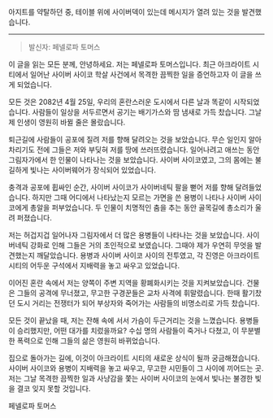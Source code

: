 아지트를 약탈하던 중, 테이블 위에 사이버덱이 있는데 메시지가 열려 있는 것을 발견했습니다.

---

> 발신자: 페넬로파 토머스

이 글을 읽는 모든 분께, 안녕하세요. 저는 페넬로파 토머스입니다. 최근 아크라이트 시티에서 일어난 사이버 사이코 학살 사건에서 목격한 끔찍한 일을 증언하고자 이 글을 쓰게 되었습니다.

모든 것은 2082년 4월 25일, 우리의 혼란스러운 도시에서 다른 날과 똑같이 시작되었습니다. 사람들이 일상을 서두르면서 공기는 배기가스와 땀 냄새로 가득 찼습니다. 그날 제 인생이 영원히 바뀔 줄은 몰랐습니다.

퇴근길에 사람들이 공포에 질려 저를 향해 달려오는 것을 보았습니다. 무슨 일인지 알아차리기도 전에 그들은 저와 부딪혀 저를 땅에 쓰러뜨렸습니다. 일어나려고 애쓰는 동안 그림자가에서 한 인물이 나타나는 것을 보았습니다. 사이버 사이코였고, 그의 몸에는 불길하게 빛나는 사이버웨어가 장식되어 있었습니다.

충격과 공포에 휩싸인 순간, 사이버 사이코가 사이버네틱 팔을 뻗어 저를 향해 달려들었습니다. 하지만 그때 어디에서 나타났는지 모르는 가면을 쓴 용병이 나타나 사이버 사이코에게 총알을 퍼부었습니다. 두 인물이 치명적인 춤을 추는 동안 골목길에 총소리가 울려 퍼졌습니다.

저는 허겁지겁 일어나자 그림자에서 더 많은 용병들이 나타나는 것을 보았습니다. 사이버네틱 강화로 인해 그들은 거의 초인적으로 보였습니다. 그때야 제가 우연히 무엇을 발견했는지 깨달았습니다. 용병과 사이버 사이코 사이의 전투였고, 각 진영은 아크라이트 시티의 어두운 구석에서 지배력을 놓고 싸우고 있었습니다.

이어진 혼란 속에서 저는 양쪽이 주변 지역을 황폐화시키는 것을 지켜보았습니다. 건물은 그들의 공격에 무너졌고, 무고한 구경꾼들은 교차 사격에 휘말렸습니다. 한때 활기찼던 도시 거리는 전쟁터가 되어 부상자와 죽어가는 사람들의 비명소리로 가득 찼습니다.

모든 것이 끝났을 때, 저는 잔해 속에 서서 가슴이 두근거리는 것을 느꼈습니다. 용병들이 승리했지만, 어떤 대가를 치렀을까요? 수십 명의 사람들이 죽거나 다쳤고, 이 무분별한 폭력으로 인해 그들의 삶은 영원히 바뀌었습니다.

집으로 돌아가는 길에, 이것이 아크라이트 시티의 새로운 상식이 될까 궁금해졌습니다. 사이버 사이코와 용병이 지배력을 놓고 싸우고, 무고한 시민들이 그 사이에 끼어드는 곳. 저는 그날 목격한 끔찍한 일과 사냥감을 쫓는 사이버 사이코의 눈에서 빛나는 불경한 빛을 결코 잊지 못할 것입니다.

페넬로파 토머스
